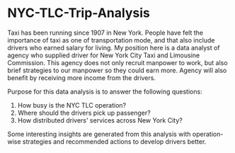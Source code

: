 # NYC-TLC-Trip-Analysis
Taxi has been running since 1907 in New York. People have felt the importance of taxi as one of transportation mode, and that also include drivers who earned salary for living. My position here is a data analyst of agency who supplied driver for New York City Taxi and Limousine Commission. This agency does not only recruit manpower to work, but also brief strategies to our manpower so they could earn more. Agency will also benefit by receiving more income from the drivers.

Purpose for this data analysis is to answer the following questions:

1. How busy is the NYC TLC operation?
2. Where should the drivers pick up passenger?
3. How distributed drivers' services across New York City?

Some interesting insights are generated from this analysis with operation-wise strategies and recommended actions to develop drivers better.
